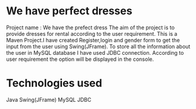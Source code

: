 # We have perfect dresses

Project name : We have the prefect dress
The aim of the project is to provide dresses for rental according to the user requirement.
This is a Maven Project.I have created Register,login and gender form to get the input from the user using Swing(JFrame).
To store all the information about the user in MySQL database I have used JDBC connection.
According to user requirement the option will be displayed in the console.

# Technologies used
Java
Swing(JFrame)
MySQL
JDBC
